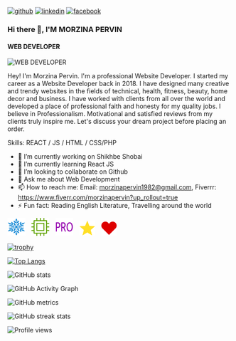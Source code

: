 [<img src='https://cdn.jsdelivr.net/npm/simple-icons@3.0.1/icons/github.svg' alt='github' height='40'>](https://github.com/morzinapervin)  [<img src='https://cdn.jsdelivr.net/npm/simple-icons@3.0.1/icons/linkedin.svg' alt='linkedin' height='40'>](https://www.linkedin.com/in/https://www.linkedin.com/in/morzina-pervin-797ba1220//)  [<img src='https://cdn.jsdelivr.net/npm/simple-icons@3.0.1/icons/facebook.svg' alt='facebook' height='40'>](https://www.facebook.com/https://www.facebook.com/champa.hossain.54/)  
### Hi there 👋, I'M MORZINA PERVIN
#### WEB DEVELOPER
![WEB DEVELOPER](https://media-exp1.licdn.com/dms/image/D4E35AQHoTE1jsOGJ3A/profile-framedphoto-shrink_400_400/0/1637916795072?e=1638003600&v=beta&t=yrIBuhuC7exsTV7q-NH-Hq2VMf9Y8GoR6GjkNcwFKSI)

Hey! I'm Morzina Pervin. I'm a professional Website Developer. I started my career as a Website Developer back in 2018. I have designed many creative and trendy websites in the fields of technical, health, fitness, beauty, home decor and business. I have worked with clients from all over the world and developed a place of professional faith and honesty for my quality jobs. I believe in Professionalism. Motivational and satisfied reviews from my clients truly inspire me. Let's discuss your dream project before placing an order.

Skills: REACT / JS / HTML / CSS/PHP

- 🔭 I’m currently working on Shikhbe Shobai 
- 🌱 I’m currently learning React JS 
- 👯 I’m looking to collaborate on Github 
- 💬 Ask me about Web Development 
- 📫 How to reach me: Email: morzinapervin1982@gmail.com, Fiverrr: https://www.fiverr.com/morzinapervin?up_rollout=true 
- ⚡ Fun fact: Reading English Literature, Travelling around the world 




<a href='https://archiveprogram.github.com/'><img src='https://raw.githubusercontent.com/acervenky/animated-github-badges/master/assets/acbadge.gif' width='40' height='40'></a> <a href='https://docs.github.com/en/developers'><img src='https://raw.githubusercontent.com/acervenky/animated-github-badges/master/assets/devbadge.gif' width='40' height='40'></a> <a href='https://github.com/pricing'><img src='https://raw.githubusercontent.com/acervenky/animated-github-badges/master/assets/pro.gif' width='40' height='40'></a> <a href='https://stars.github.com/'><img src='https://raw.githubusercontent.com/acervenky/animated-github-badges/master/assets/starbadge.gif' width='35' height='35'></a> <a href='https://docs.github.com/en/github/supporting-the-open-source-community-with-github-sponsors'><img src='https://raw.githubusercontent.com/acervenky/animated-github-badges/master/assets/sponsorbadge.gif' width='35' height='35'></a> 

[![trophy](https://github-profile-trophy.vercel.app/?username=morzinapervin)](https://github.com/ryo-ma/github-profile-trophy)

[![Top Langs](https://github-readme-stats.vercel.app/api/top-langs/?username=morzinapervin)](https://github.com/anuraghazra/github-readme-stats)

![GitHub stats](https://github-readme-stats.vercel.app/api?username=morzinapervin&show_icons=true)  

![GitHub Activity Graph](https://activity-graph.herokuapp.com/graph?username=morzinapervin)  

![GitHub metrics](https://metrics.lecoq.io/morzinapervin)  

![GitHub streak stats](https://github-readme-streak-stats.herokuapp.com/?user=morzinapervin)  

![Profile views](https://gpvc.arturio.dev/morzinapervin)  
